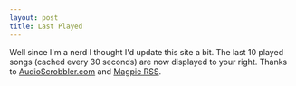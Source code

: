 ```yaml
--- 
layout: post
title: Last Played
---
```

Well since I'm a nerd I thought I'd update this site a bit. The last 10 played songs (cached every 30 seconds) are now displayed to your right. Thanks to <a href="http://audioscrobbler.com/">AudioScrobbler.com</a> and <a href="http://magpierss.sf.net/">Magpie RSS</a>.
